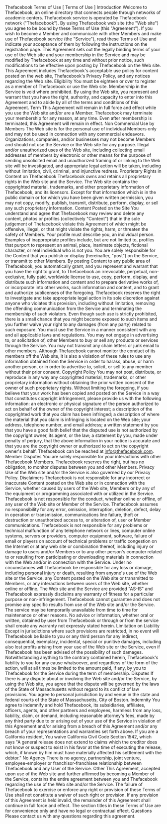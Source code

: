 Thefacebook Terms of Use
[ Terms of Use ]
Introduction
Welcome to Thefacebook, an online directory that connects people through networks of academic centers.
Thefacebook service is operated by Thefacebook network ("Thefacebook"). By using Thefacebook web site (the
"Web site") you agree to be bound by these Terms of Use (this "Agreement"). If you wish to become a Member
and communicate with other Members and make use of Thefacebook service (the "Service"), read these Terms of
Use and indicate your acceptance of them by following the instructions on the registration page.
This Agreement sets out the legally binding terms of your use of the Web site and your membership in the Service
and may be modified by Thefacebook at any time and without prior notice, such modifications to be effective upon
posting by Thefacebook on the Web site. This Agreement includes Thefacebook's acceptable use policy for content
posted on the web site, Thefacebook's Privacy Policy, and any notices regarding the Web site. 
Eligibility
You must be eighteen or over to register as a member of Thefacebook or use the Web site. Membership in the
Service is void where prohibited. By using the Web site, you represent and warrant that you have the right,
authority, and capacity to enter into this Agreement and to abide by all of the terms and conditions of this
Agreement. 
Term
This Agreement will remain in full force and effect while you use the Web site and/or are a Member. Thefacebook
may terminate your membership for any reason, at any time. Even after membership is terminated, this Agreement
will remain in effect. 
Non Commercial Use by Members
The Web site is for the personal use of individual Members only and may not be used in connection with any
commercial endeavors. Organizations, companies, and/or businesses may not become Members and should not use
the Service or the Web site for any purpose. Illegal and/or unauthorized uses of the Web site, including collecting
email addresses of members by electronic or other means for the purpose of sending unsolicited email and
unauthorized framing of or linking to the Web site will be investigated, and appropriate legal action will be taken,
including without limitation, civil, criminal, and injunctive redress. 
Proprietary Rights in Content on Thefacebook
Thefacebook owns and retains all proprietary rights in the Web site and the Service. The Web site contains the
copyrighted material, trademarks, and other proprietary information of Thefacebook, and its licensors. Except for
that information which is in the public domain or for which you have been given written permission, you may not
copy, modify, publish, transmit, distribute, perform, display, or sell any such proprietary information. 
Content Posted on the Site
You understand and agree that Thefacebook may review and delete any content, photos or profiles (collectively
"Content") that in the sole judgement of Thefacebook violate this Agreement of which might be offensive, illegal, or
that might violate the rights, harm, or threaten the safety of Members.
Your profile must describe you, an individual person. Examples of inappropriate profiles include, but are not limited
to, profiles that purport to represent an animal, place, inanimate objects, fictional character, or real individual who
is not you.
You are solely responsible for the Content that you publish or display (hereinafter, "post") on the Service, or
transmit to other Members.
By posting Content to any public area of Thefacebook, you automatically grant, and you represent and warrant that
you have the right to grant, to Thefacebook an irrevocable, perpetual, non-exclusive, fully paid, worldwide license
to use, copy, perform, display, and distribute such information and content and to prepare derivative works of, or
incorporate into other works, such information and content, and to grant and authorize sublicenses of the
foregoing.
Thefacebook reserves the right to investigate and take appropriate legal action in its sole discretion against anyone
who violates this provision, including without limitation, removing the offending communication from the Service
and terminating the membership of such violators. Even though such use is strictly prohibited, there is a small
chance that you might become exposed to such items and you further waive your right to any damages (from any
party) related to such exposure.
You must use the Service in a manner consistent with any and all applicable laws and regulations.
You may not engage in advertising to, or solicitation of, other Members to buy or sell any products or services
through the Service. You may not transmit any chain letters or junk email to other members. Although Thefacebook
cannot monitor the conduct of its members off the Web site, it is also a violation of these rules to use any
information obtained from the Service in order to harass, abuse, or harm another person, or in order to advertise
to, solicit, or sell to any member without their prior consent. 
Copyright Policy
You may not post, distribute, or reproduce in any way any copyrighted material, trademarks, or other proprietary
information without obtaining the prior written consent of the owner of such proprietary rights. Without limiting the
foregoing, if you believe that your work has been copied and posted on the Service in a way that constitutes
copyright infringement, please provide us with the following information: an electronic or physical signature of the
person authorized to act on behalf of the owner of the copyright interest; a description of the copyrighted work
that you claim has been infringed; a description of where the material that you claim is infringing is located on the
Web site; your address, telephone number, and email address; a written statement by you that you have a good
faith belief that the disputed use is not authorized by the copyright owner, its agent, or the law; a statement by
you, made under penalty of perjury, that the above information in your notice is accurate and that you are the
copyright owner or authorized to act on the copyright owner's behalf. Thefacebook can be reached
at info@thefacebook.com. 
Member Disputes
You are solely responsible for your interactions with other Thefacebook Members. Thefacebook reserves the right,
but has no obligation, to monitor disputes between you and other Members. 
Privacy
Use of the Web site and/or the Service is also governed by our Privacy Policy. 
Disclaimers
Thefacebook is not responsible for any incorrect or inaccurate Content posted on the Web site or in connection with
the Service, whether caused by users of the Web site, Members or by any of the equipment or programming
associated with or utilized in the Service. Thefacebook is not responsible for the conduct, whether online or offline,
of any user of the Web site or Member of the Service. Thefacebook assumes no responsibility for any error,
omission, interruption, deletion, defect, delay in operation or transmission, communications line failure, theft or
destruction or unauthorized access to, or alteration of, user or Member communications. Thefacebook is not
responsible for any problems or technical malfunction of any telephone network or lines, computer online systems,
servers or providers, computer equipment, software, failure of email or players on account of technical problems or
traffic congestion on the Internet or at any web site or combination thereof, including injury or damage to users
and/or Members or to any other person's computer related to or resulting from participating or downloading
materials in connection with the Web and/or in connection with the Service. Under no circumstances will
Thefacebook be responsible for any loss or damage, including personal injury or death, resulting from anyone's use
of the Web site or the Service, any Content posted on the Web site or transmitted to Members, or any interactions
between users of the Web site, whether online or offline. The Web site and the Service are provided "AS-IS" and
Thefacebook expressly disclaims any warranty of fitness for a particular purpose or non-infringement. Thefacebook
cannot guarantee and does not promise any specific results from use of the Web site and/or the Service. The
service may be temporarily unavailable from time to time for maintenance or other reasons. No advice or
information, whether oral or written, obtained by user from Thefacebook or through or from the service shall create
any warranty not expressly stated herein. 
Limitation on Liability
Except in jurisdictions where such provisions are restricted, in no event will Thefacebook be liable to you or any
third person for any indirect, consequential, exemplary, incidental, special or punitive damages, including also lost
profits arising from your use of the Web site or the Service, even if Thefacebook has been advised of the possibility
of such damages. Notwithstanding anything to the contrary contained herein, Thefacebook's liability to you for any
cause whatsoever, and regardless of the form of the action, will at all times be limited to the amount paid, if any,
by you to Thefacebook for the Service during the term of membership. 
Disputes
If there is any dispute about or involving the Web site and/or the Service, by using the Web site, you agree that the
dispute will be governed by the laws of the State of Massachusetts without regard to its conflict of law provisions.
You agree to personal jurisdiction by and venue in the state and federal courts of the State of Massachusetts, City
of Boston. 
Indemnity
You agree to indemnify and hold Thefacebook, its subsidiaries, affiliates, officers, agents, and other partners and
employees, harmless from any loss, liability, claim, or demand, including reasonable attorney's fees, made by any
third party due to or arising out of your use of the Service in violation of this Agreement and/or arising from a
breach of this Agreement and/or any breach of your representations and warranties set forth above. If you are a
California resident, You waive California Civil Code Section 1542, which says "A general release does not extend to
claims which the creditor does not know or suspect to exist in his favor at the time of executing the release, which,
if known by him must have materially affected his settlement with the debtor." 
No Agency
There is no agency, partnership, joint venture, employee-employer or franchisor-franchisee relationship between
Thefacebook and any User of the Service. 
Other
This Agreement, accepted upon use of the Web site and further affirmed by becoming a Member of the Service,
contains the entire agreement between you and Thefacebook regarding the use of the Web site and/or the Service.
The failure of Thefacebook to exercise or enforce any right or provision of these Terms of Use shall not constitute a
waiver of such right or provision. If any provision of this Agreement is held invalid, the remainder of this Agreement
shall continue in full force and effect. The section titles in these Terms of Use are for convenience only and have no
legal or contractual effect. 
Questions
Please contact us with any questions regarding this agreement. 